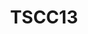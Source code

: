 ---
title: "TSCC13"
description: "TSCC13 in Hsinchu, Taiwan"
pubDate: "2013"
heroImage: "/TSCC13.jpg"
---